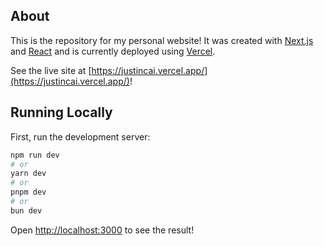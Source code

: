 ## About

This is the repository for my personal website! It was created with [Next.js](https://nextjs.org/) and [React](https://react.dev) and is currently deployed using [Vercel](https://vercel.com).

See the live site at [https://justincai.vercel.app/](https://justincai.vercel.app/)!

## Running Locally

First, run the development server:

```bash
npm run dev
# or
yarn dev
# or
pnpm dev
# or
bun dev
```

Open [http://localhost:3000](http://localhost:3000) to see the result!
